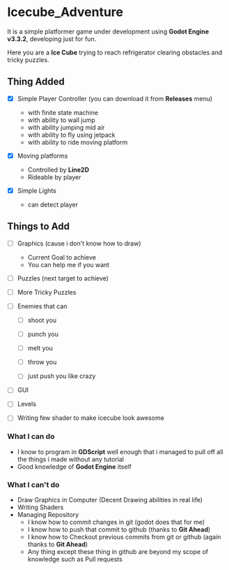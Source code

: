 # Icecube_Adventure

It is a simple platformer game under development using __Godot Engine v3.3.2__, developing just for fun.

Here you are a **Ice Cube** trying to reach refrigerator clearing obstacles and tricky puzzles.


## Thing Added
* [x] Simple Player Controller (you can download it from **Releases** menu) 
  * with finite state machine
  * with ability to wall jump
  * with ability jumping mid air
  * with ability to fly using jetpack
  * with ability to ride moving platform

* [x] Moving platforms
  * Controlled by **Line2D**
  * Rideable by player

* [x] Simple Lights 
  * can detect player

## Things to Add

* [ ] Graphics (cause i don't know how to draw)
  * Current Goal to achieve
  * You can help me if you want
  
* [ ] Puzzles (next target to achieve)

* [ ] More Tricky Puzzles

* [ ] Enemies that can 
  * [ ] shoot you
  * [ ] punch you
  * [ ] melt you
  * [ ] throw you 
  * [ ] just push you like crazy 
  

* [ ] GUI

* [ ] Levels

* [ ] Writing few shader to make icecube look awesome



### What I can do

* I know to program in __GDScript__ well enough that i managed to pull off all the things i made without any tutorial
* Good knowledge of __Godot Engine__ itself

### What I can't do

* Draw Graphics in Computer (Decent Drawing abilities in real life)
* Writing Shaders
* Managing Repository
  * I know how to commit changes in git (godot does that for me)
  * I know how to push that commit to github (thanks to __Git Ahead__)
  * I know how to Checkout previous commits from git or github (again thanks to __Git Ahead__)
  * Any thing except these thing in github are beyond my scope of knowledge such as Pull requests
